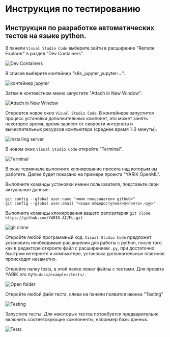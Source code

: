 # Инструкция по тестированию

## Инструкция по разработке автоматических тестов на языке python.

В  панели `Visual Studio Code` выберите зайти в расширение "Remote Explorer" в раздел "Dev Containers".

![Dev Containers](./imgs/debug1.png "Выбор режима удаленной отладки")

В списке выберите контейнер "k8s_jupyter_yupyter-...". 

![контейнер jupyter](./imgs/debug2.png "Выбор контейнера")

Затем в контекстном меню запустите "Attach in New Window".

![Attach in New Window](./imgs/debug3.png "Attach in New Window")

Откроется новое окно `Visual Studio Code`. В контейнере запустится процесс установки дополнительных компонет, это может занять некоторое время, время зависит от скорости интернета и вычислительных ресурсов компьютера (среднее время 1-2 минуты).

![Installing server](./imgs/debug4.png "Installing server")

В новом окне `Visual Studio Code` откройте "Terminal".

![Terminal](./imgs/debug5.png "Terminal")

В окне терминала выполните клонирование проекта над которым вы работете. Далее будет показано на примере проекта "YARIK OpenML".

Выполните команды установки имени пользователя, подставьте свои актуальные данные:

```
git config --global user.name "<имя пользователя github>"
git config --global user.email "<ваша общедоступная>@<почта>.<ру>"
```

Выполните команды клонирования вашего репозитария `git clone https://github.com/YARIK-AI/ML.git`

![git clone](./imgs/debug6.png "git clone")

Откройте любой программный код. `Visual Studio Code` предложит установить необходимые расширения для работы с python, после того как в редакторе откроете файл с расширением `.py`, при достаточно быстром интернете и компьютере, установка дополнительных плагинов происходит незаметно.


Откройте папку tests, в этой папке лежат файлы с тестами. Для проекта YARIK это путь `docs/examples/tests/`.

![Open folder](./imgs/test7.png)

Откройте любой файл теста, слева на панели появится иконка "Testing"

![Testing](./imgs/test8.png)

Запустите тесты. Для некоторых тестов потребуется предварительно включить соответсвующие компоненты, например базы данных.

![Tests](./imgs/test9.png)